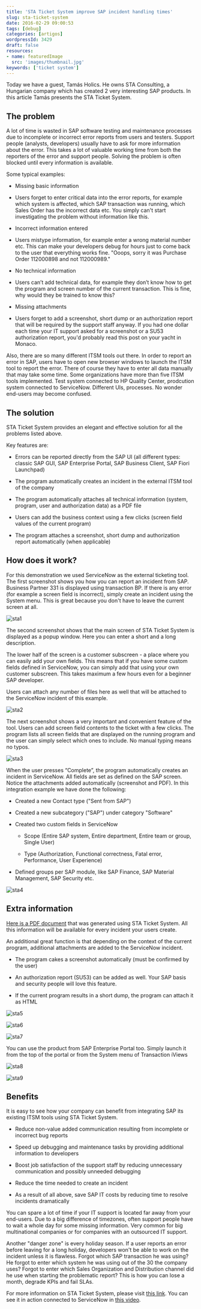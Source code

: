```yaml
---
title: 'STA Ticket System improve SAP incident handling times'
slug: sta-ticket-system
date: 2016-02-29 09:00:53
tags: [debug]
categories: [artigos]
wordpressId: 3429
draft: false
resources:
- name: featuredImage
  src: 'images/thumbnail.jpg'
keywords: ['ticket system']
---
```

Today we have a guest, Tamás Holics. He owns STA Consulting, a Hungarian company which has created 2 very interesting SAP products. In this article Tamás presents the STA Ticket System.

## The problem

A lot of time is wasted in SAP software testing and maintenance processes due to incomplete or incorrect error reports from users and testers. Support people (analysts, developers) usually have to ask for more information about the error. This takes a lot of valuable working time from both the reporters of the error and support people. Solving the problem is often blocked until every information is available.

<!--more-->

Some typical examples:

  * Missing basic information

  * Users forget to enter critical data into the error reports, for example which system is affected, which SAP transaction was running, which Sales Order has the incorrect data etc. You simply can't start investigating the problem without information like this.

  * Incorrect information entered

  * Users mistype information, for example enter a wrong material number etc. This can make your developers debug for hours just to come back to the user that everything works fine. "Ooops, sorry it was Purchase Order 112000898 and not 112000989."

  * No technical information

  * Users can’t add technical data, for example they don’t know how to get the program and screen number of the current transaction. This is fine, why would they be trained to know this?

  * Missing attachments

  * Users forget to add a screenshot, short dump or an authorization report that will be required by the support staff anyway. If you had one dollar each time your IT support asked for a screenshot or a SU53 authorization report, you'd probably read this post on your yacht in Monaco.

Also, there are so many different ITSM tools out there. In order to report an error in SAP, users have to open new browser windows to launch the ITSM tool to report the error. There of course they have to enter all data manually that may take some time. Some organizations have more than five ITSM tools implemented. Test system connected to HP Quality Center, prodcution system connected to ServiceNow. Different UIs, processes. No wonder end-users may become confused.

## The solution

STA Ticket System provides an elegant and effective solution for all the problems listed above.

Key features are:

  * Errors can be reported directly from the SAP UI (all different types: classic SAP GUI, SAP Enterprise Portal, SAP Business Client, SAP Fiori Launchpad)

  * The program automatically creates an incident in the external ITSM tool of the company

  * The program automatically attaches all technical information (system, program, user and authorization data) as a PDF file

  * Users can add the business context using a few clicks (screen field values of the current program)

  * The program attaches a screenshot, short dump and authorization report automatically (when applicable)

## How does it work?

For this demonstration we used ServiceNow as the external ticketing tool. The first screenshot shows you how you can report an incident from SAP. Business Partner 331 is displayed using transaction BP. If there is any error (for example a screen field is incorrect), simply create an incident using the System menu. This is great because you don't have to leave the current screen at all.

![sta1][1]

The second screenshot shows that the main screen of STA Ticket System is displayed as a popup window. Here you can enter a short and a long description.

The lower half of the screen is a customer subscreen - a place where you can easily add your own fields. This means that if you have some custom fields defined in ServiceNow, you can simply add that using your own customer subscreen. This takes maximum a few hours even for a beginner SAP developer.

Users can attach any number of files here as well that will be attached to the ServiceNow incident of this example.

![sta2][2]

The next screenshot shows a very important and convenient feature of the tool. Users can add screen field contents to the ticket with a few clicks. The program lists all screen fields that are displayed on the running program and the user can simply select which ones to include. No manual typing means no typos.

![sta3][3]

When the user presses “Complete”, the program automatically creates an incident in ServiceNow. All fields are set as defined on the SAP screen. Notice the attachments added automatically (screenshot and PDF). In this integration example we have done the following:

* Created a new Contact type ("Sent from SAP")

* Created a new subcategory ("SAP") under category "Software"

* Created two custom fields in ServiceNow

  * Scope (Entire SAP system, Entire department, Entire team or group, Single User)

  * Type (Authorization, Functional correctness, Fatal error, Performance, User Experience)

* Defined groups per SAP module, like SAP Finance, SAP Material Management, SAP Security etc.

![sta4][4]

## Extra information

[Here is a PDF document][12] that was generated using STA Ticket System. All this information will be available for every incident your users create.

An additional great function is that depending on the context of the current program, additional attachments are added to the ServiceNow incident.

* The program cakes a screenshot automatically (must be confirmed by the user)

* An authorization report (SU53) can be added as well. Your SAP basis and security people will love this feature.

* If the current program results in a short dump, the program can attach it as HTML

![sta5][5]

![sta6][6]

![sta7][7]

You can use the product from SAP Enterprise Portal too. Simply launch it from the top of the portal or from the System menu of Transaction iViews

![sta8][8]

![sta9][9]

## Benefits

It is easy to see how your company can benefit from integrating SAP its existing ITSM tools using STA Ticket System.

* Reduce non-value added communication resulting from incomplete or incorrect bug reports

* Speed up debugging and maintenance tasks by providing additional information to developers

* Boost job satisfaction of the support staff by reducing unnecessary communication and possibly unneeded debugging

* Reduce the time needed to create an incident

 * As a result of all above, save SAP IT costs by reducing time to resolve incidents dramatically

You can spare a lot of time if your IT support is located far away from your end-users. Due to a big difference of timezones, often support people have to wait a whole day for some missing information. Very common for big multinational companies or for companies with an outsourced IT support.

Another "danger zone" is every holiday season. If a user reports an error before leaving for a long holiday, developers won't be able to work on the incident unless it is flawless. Forgot which SAP transaction he was using? He forgot to enter which system he was using out of the 30 the company uses? Forgot to enter which Sales Organization and Distribution channel did he use when starting the problematic report? This is how you can lose a month, degrade KPIs and fail SLAs.

For more information on STA Ticket System, please visit [this link][10].
You can see it in action connected to ServiceNow in [this video][11].

   [1]: images/sta1.jpg
   [2]: images/sta2.jpg
   [3]: images/sta3.jpg
   [4]: images/sta4.jpg
   [5]: images/sta5.jpg
   [6]: images/sta6.jpg
   [7]: images/sta7.jpg
   [8]: images/sta8.jpg
   [9]: images/sta9.jpg
   [10]: https://sta-technologies.com/products/ticket-system/
   [11]: https://www.youtube.com/watch?v=ML0G8sCA9K4
   [12]: pdf/Incident_INC0010066_ECC_20151202.pdf
